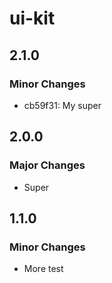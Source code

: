 # ui-kit

## 2.1.0

### Minor Changes

- cb59f31: My super

## 2.0.0

### Major Changes

- Super

## 1.1.0

### Minor Changes

- More test
